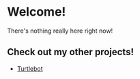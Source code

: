 # Welcome!

There's nothing really here right now!


## Check out my other projects!
- [Turtlebot](https://ssspencer413.github.io/turtlebot)

